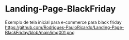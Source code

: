 # Landing-Page-BlackFriday
Exemplo de tela inicial para e-commerce para black friday
https://github.com/Rodrigues-PauloRicardo/Landing-Page-BlackFriday/blob/main/img001.png
